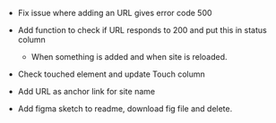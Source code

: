 - Fix issue where adding an URL gives error code 500

- Add function to check if URL responds to 200 and put this in status column

  - When something is added and when site is reloaded.

- Check touched element and update Touch column

- Add URL as anchor link for site name

- Add figma sketch to readme, download fig file and delete.
